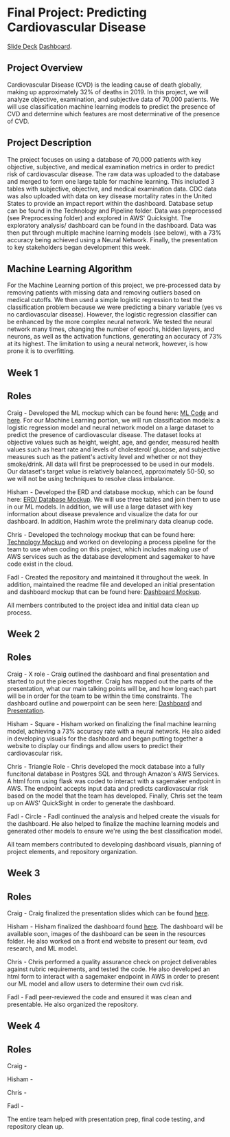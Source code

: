 # Final Project: Predicting Cardiovascular Disease

[Slide Deck](https://docs.google.com/presentation/d/1kPJgIdu8fuf2Ci5hB6wL9CPa2ewXVI9GY5zz5iTyj_w/edit#slide=id.p)
[Dashboard](https://signin.aws.amazon.com/oauth?response_type=code&client_id=arn%3Aaws%3Aiam%3A%3A015428540659%3Auser%2Fspaceneedle-prod&redirect_uri=https%3A%2F%2Fca-central-1.quicksight.aws.amazon.com%2Fsn%2Fdashboards%2Fbf9360c4-48b7-4e83-a389-e226f7c1da59%3Fstate%3DhashArgs%2523%26isauthcode%3Dtrue&forceMobileLayout=0&forceMobileApp=0).

## Project Overview

Cardiovascular Disease (CVD) is the leading cause of death globally, making up approximately 32% of deaths in 2019. In this project, we will analyze objective, examination, and subjective data of 70,000 patients. We will use classification machine learning models to predict the presence of CVD and determine which features are most determinative of the presence of CVD. 


## Project Description
The project focuses on using a database of 70,000 patients with key objective, subjective, and medical examination metrics in order to predict risk of cardiovascular disease. The raw data was uploaded to the database and merged to form one large table for machine learning. This included 3 tables with subjective, objective, and medical examination data. CDC data was also uploaded with data on key disease mortality rates in the United States to provide an impact report within the dashboard. Database setup can be found in the Technology and Pipeline folder. Data was preprocessed (see Preprocessing folder) and explored in AWS' Quicksight. The exploratory analysis/ dashboard can be found in the dashboard. Data was then put through multiple machine learning models (see below), with a 73% accuracy being achieved using a Neural Network. Finally, the presentation to key stakeholders began development this week. 

## Machine Learning Algorithm

For the Machine Learning portion of this project, we pre-processed data by removing patients with missing data and removing outliers based on medical cutoffs. We then used a simple logistic regression to test the classification problem because we were predicting a binary variable (yes vs no cardiovascular disease). However, the logistic regression classifier can be enhanced by the more complex neural network. We tested the neural network many times, changing the number of epochs, hidden layers, and neurons, as well as the activation functions, generating an accuracy of 73% at its highest. The limitation to using a neural network, however, is how prone it is to overfitting. 

## Week 1
## Roles

Craig - Developed the ML mockup which can be found here: [ML Code](https://github.com/fadlnabbouh/final_project/blob/main/Initial_Cardio_Model.ipynb) and [here](https://github.com/fadlnabbouh/final_project/blob/main/Log_Regress_Cardio_Model.ipynb). For our Machine Learning portion, we will run classification models: a logistic regression model and neural network model on a large dataset to predict the presence of cardiovascular disease. The dataset looks at objective values such as height, weight, age, and gender, measured health values such as heart rate and levels of cholesterol/ glucose, and subjective measures such as the patient's activity level and whether or not they smoke/drink. All data will first be preprocessed to be used in our models. Our dataset's target value is relatively balanced, approximately 50-50, so we will not be using techniques to resolve class imbalance.  

Hisham - Developed the ERD and database mockup, which can be found here: [ERD/ Database Mockup](https://github.com/fadlnabbouh/final_project/tree/main/ERD%20%26%20Sql%20PgAdmin). We will use three tables and join them to use in our ML models. In addition, we will use a large dataset with key information about disease prevalence and visualize the data for our dashboard. In addition, Hashim wrote the preliminary data cleanup code. 

Chris - Developed the technology mockup that can be found here: [Technology Mockup](https://github.com/fadlnabbouh/final_project/blob/main/Technology%20and%20Pipeline/technology.md) and worked on developing a process pipeline for the team to use when coding on this project, which includes making use of AWS services such as the database development and sagemaker to have code exist in the cloud.

Fadl - Created the repository and maintained it throughout the week. In addition, maintained the readme file and developed an initial presentation and dashboard mockup that can be found here: [Dashboard Mockup](https://github.com/fadlnabbouh/final_project/blob/main/Dashboard%20%26%20Presentation/dashboard_mockup.txt).

All members contributed to the project idea and initial data clean up process. 

## Week 2
## Roles

Craig - X role - Craig outlined the dashboard and final presentation and started to put the pieces together. Craig has mapped out the parts of the presentation, what our main talking points will be, and how long each part will be in order for the team to be within the time constraints. The dashboard outline and powerpoint can be seen here: [Dashboard](https://docs.google.com/presentation/u/1/d/1y3piK0P08197Zvzh3q1JEIUCL2Cb0kG3nqqHAjn3njo/edit?usp=sharing) and [Presentation](https://docs.google.com/presentation/d/1kPJgIdu8fuf2Ci5hB6wL9CPa2ewXVI9GY5zz5iTyj_w/edit?usp=sharing). 

Hisham - Square - Hisham worked on finalizing the final machine learning model, achieving a 73% accuracy rate with a neural network. He also aided in developing visuals for the dashboard and began putting together a website to display our findings and allow users to predict their cardiovascular risk. 

Chris - Triangle Role - Chris developed the mock database into a fully funcitonal database in Postgres SQL and through Amazon's AWS Services. A html form using flask was coded to interact with a sagemaker endpoint in AWS.  The endpoint accepts input data and predicts cardiovascular risk based on the model that the team has developed. Finally, Chris set the team up on AWS' QuickSight in order to generate the dashboard. 

Fadl - Circle - Fadl continued the analysis and helped create the visuals for the dashboard. He also helped to finalize the machine learning models and generated other models to ensure we're using the best classification model. 

All team members contributed to developing dashboard visuals, planning of project elements, and repository organization. 

## Week 3 
## Roles

Craig - Craig finalized the presentation slides which can be found [here](https://docs.google.com/presentation/d/1kPJgIdu8fuf2Ci5hB6wL9CPa2ewXVI9GY5zz5iTyj_w/edit#slide=id.p).

Hisham - Hisham finalized the dashboard found [here](https://signin.aws.amazon.com/oauth?response_type=code&client_id=arn%3Aaws%3Aiam%3A%3A015428540659%3Auser%2Fspaceneedle-prod&redirect_uri=https%3A%2F%2Fca-central-1.quicksight.aws.amazon.com%2Fsn%2Fdashboards%2Fbf9360c4-48b7-4e83-a389-e226f7c1da59%3Fstate%3DhashArgs%2523%26isauthcode%3Dtrue&forceMobileLayout=0&forceMobileApp=0). The dashboard will be available soon, images of the dashboard can be seen in the resources folder. He also worked on a front end website to present our team, cvd research, and ML model. 

Chris - Chris performed a quality assurance check on project deliverables against rubric requirements, and tested the code. He also developed an html form to interact with a sagemaker endpoint in AWS in order to present our ML model and allow users to determine their own cvd risk. 

Fadl - Fadl peer-reviewed the code and ensured it was clean and presentable. He also organized the repository. 

## Week 4
## Roles

Craig - 

Hisham - 

Chris - 

Fadl - 

The entire team helped with presentation prep, final code testing, and repository clean up. 